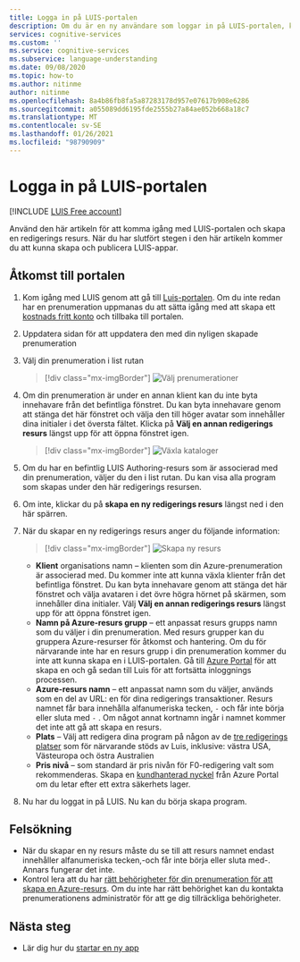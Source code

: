 ```yaml
---
title: Logga in på LUIS-portalen
description: Om du är en ny användare som loggar in på LUIS-portalen, kommer inloggningen att skilja sig något beroende på ditt aktuella användar konto.
services: cognitive-services
ms.custom: ''
ms.service: cognitive-services
ms.subservice: language-understanding
ms.date: 09/08/2020
ms.topic: how-to
ms.author: nitinme
author: nitinme
ms.openlocfilehash: 8a4b86fb8fa5a87283178d957e07617b908e6286
ms.sourcegitcommit: a055089dd6195fde2555b27a84ae052b668a18c7
ms.translationtype: MT
ms.contentlocale: sv-SE
ms.lasthandoff: 01/26/2021
ms.locfileid: "98790909"
---
```

# <a name="sign-in-to-luis-portal"></a>Logga in på LUIS-portalen

[!INCLUDE [LUIS Free account](includes/luis-portal-note.md)]

Använd den här artikeln för att komma igång med LUIS-portalen och skapa en redigerings resurs. När du har slutfört stegen i den här artikeln kommer du att kunna skapa och publicera LUIS-appar.

## <a name="access-the-portal"></a>Åtkomst till portalen


1. Kom igång med LUIS genom att gå till [Luis-portalen](https://www.luis.ai). Om du inte redan har en prenumeration uppmanas du att sätta igång med att skapa ett [kostnads fritt konto](https://azure.microsoft.com//free/cognitive-services/) och tillbaka till portalen.
2. Uppdatera sidan för att uppdatera den med din nyligen skapade prenumeration
3. Välj din prenumeration i list rutan

    > [!div class="mx-imgBorder"]
    > ![Välj prenumerationer](./media/migrate-authoring-key/select-subscription-sign-in-2.png)

4. Om din prenumeration är under en annan klient kan du inte byta innehavare från det befintliga fönstret. Du kan byta innehavare genom att stänga det här fönstret och välja den till höger avatar som innehåller dina initialer i det översta fältet. Klicka på **Välj en annan redigerings resurs** längst upp för att öppna fönstret igen.

    > [!div class="mx-imgBorder"]
    > ![Växla kataloger](./media/migrate-authoring-key/switch-directories.png)

5. Om du har en befintlig LUIS Authoring-resurs som är associerad med din prenumeration, väljer du den i list rutan. Du kan visa alla program som skapas under den här redigerings resursen.
6. Om inte, klickar du på **skapa en ny redigerings resurs** längst ned i den här spärren.
7.  När du skapar en ny redigerings resurs anger du följande information:

    > [!div class="mx-imgBorder"]
    > ![Skapa ny resurs](./media/migrate-authoring-key/create-new-authoring-resource-2.png)

    * **Klient** organisations namn – klienten som din Azure-prenumeration är associerad med. Du kommer inte att kunna växla klienter från det befintliga fönstret. Du kan byta innehavare genom att stänga det här fönstret och välja avataren i det övre högra hörnet på skärmen, som innehåller dina initialer. Välj **Välj en annan redigerings resurs** längst upp för att öppna fönstret igen.
    * **Namn på Azure-resurs grupp** – ett anpassat resurs grupps namn som du väljer i din prenumeration. Med resurs grupper kan du gruppera Azure-resurser för åtkomst och hantering. Om du för närvarande inte har en resurs grupp i din prenumeration kommer du inte att kunna skapa en i LUIS-portalen. Gå till [Azure Portal](https://ms.portal.azure.com/#create/Microsoft.ResourceGroup) för att skapa en och gå sedan till Luis för att fortsätta inloggnings processen.
    * **Azure-resurs namn** – ett anpassat namn som du väljer, används som en del av URL: en för dina redigerings transaktioner. Resurs namnet får bara innehålla alfanumeriska tecken, `-` och får inte börja eller sluta med `-` . Om något annat kortnamn ingår i namnet kommer det inte att gå att skapa en resurs.
    * **Plats** – Välj att redigera dina program på någon av de [tre redigerings platser](./luis-reference-regions.md) som för närvarande stöds av Luis, inklusive: västra USA, Västeuropa och östra Australien
    * **Pris nivå** – som standard är pris nivån för F0-redigering valt som rekommenderas. Skapa en [kundhanterad nyckel](./luis-encryption-of-data-at-rest.md#customer-managed-keys-for-language-understanding) från Azure Portal om du letar efter ett extra säkerhets lager.
8. Nu har du loggat in på LUIS. Nu kan du börja skapa program.

## <a name="troubleshooting"></a>Felsökning

* När du skapar en ny resurs måste du se till att resurs namnet endast innehåller alfanumeriska tecken,-och får inte börja eller sluta med-. Annars fungerar det inte.
* Kontrol lera att du har [rätt behörigheter för din prenumeration för att skapa en Azure-resurs](../../role-based-access-control/rbac-and-directory-admin-roles.md#azure-roles). Om du inte har rätt behörighet kan du kontakta prenumerationens administratör för att ge dig tillräckliga behörigheter.

## <a name="next-steps"></a>Nästa steg

* Lär dig hur du [startar en ny app](luis-how-to-start-new-app.md)